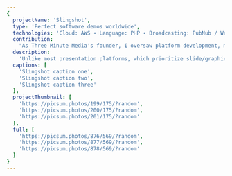 ```yaml
---
{
  projectName: 'Slingshot',
  type: 'Perfect software demos worldwide',
  technologies: 'Cloud: AWS ∙ Language: PHP ∙ Broadcasting: PubNub / Websockets',
  contribution:
    "As Three Minute Media's founder, I oversaw platform development, managing our project lead and prioritizing features.",
  description:
    'Unlike most presentation platforms, which prioritize slide/graphic design, SlingShot focuses on the choreography of live software demonstrations. It makes it easy for a presenter to give a non-linear presentation, switching between slides and live product features in order to tell the best story possible.',
  captions: [
    'Slingshot caption one',
    'Slingshot caption two',
    'Slingshot caption three'
  ],
  projectThumbnail: [
    'https://picsum.photos/199/175/?random',
    'https://picsum.photos/200/175/?random',
    'https://picsum.photos/201/175/?random'
  ],
  full: [
    'https://picsum.photos/876/569/?random',
    'https://picsum.photos/877/569/?random',
    'https://picsum.photos/878/569/?random'
  ]
}
---
```

